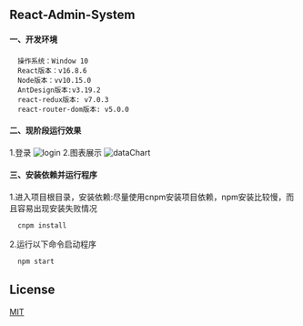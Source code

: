 ## React-Admin-System

#### 一、开发环境
  ```
    操作系统：Window 10
    React版本：v16.8.6
    Node版本：vv10.15.0
    AntDesign版本:v3.19.2
    react-redux版本: v7.0.3
    react-router-dom版本: v5.0.0
  ```
#### 二、现阶段运行效果
1.登录
![login](https://github.com/Harhao/react-admin-system/blob/master/screenShot/login.png)
2.图表展示
![dataChart](https://github.com/Harhao/react-admin-system/blob/master/screenShot/index.png)
#### 三、安装依赖并运行程序

1.进入项目根目录，安装依赖:尽量使用cnpm安装项目依赖，npm安装比较慢，而且容易出现安装失败情况
```bash
  cnpm install
```
2.运行以下命令启动程序
 
```bash
  npm start
```
## License
[MIT](http://opensource.org/licenses/MIT)
